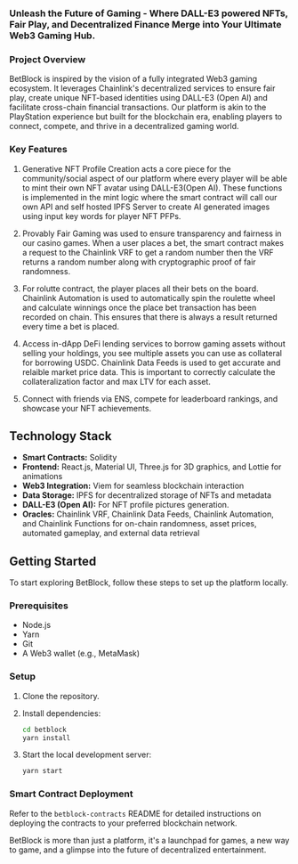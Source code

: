 ### Unleash the Future of Gaming - Where DALL-E3 powered NFTs, Fair Play, and Decentralized Finance Merge into Your Ultimate Web3 Gaming Hub.

### Project Overview

BetBlock is inspired by the vision of a fully integrated Web3 gaming ecosystem. It leverages Chainlink's decentralized services to ensure fair play, create unique NFT-based identities using DALL-E3 (Open AI) and facilitate cross-chain financial transactions. Our platform is akin to the PlayStation experience but built for the blockchain era, enabling players to connect, compete, and thrive in a decentralized gaming world.

### Key Features

1. Generative NFT Profile Creation acts a core piece for the community/social aspect of our platform where every player will be able to mint their own NFT avatar using DALL-E3(Open AI). These functions is implemented in the mint logic where the smart contract will call our own API and self hosted IPFS Server to create AI generated images using input key words for player NFT PFPs.

2. Provably Fair Gaming was used to ensure transparency and fairness in our casino games. When a user places a bet, the smart contract makes a request to the Chainlink VRF to get a random number then the VRF returns a random number along with cryptographic proof of fair randomness.

3. For rolutte contract, the player places all their bets on the board. Chainlink Automation is used to automatically spin the roulette wheel and calculate winnings once the place bet transaction has been recorded on chain. This ensures that there is always a result returned every time a bet is placed.

4. Access in-dApp DeFi lending services to borrow gaming assets without selling your holdings, you see multiple assets you can use as collateral for borrowing USDC. Chainlink Data Feeds is used to get accurate and relaible market price data. This is important to correctly calculate the collateralization factor and max LTV for each asset. 

5. Connect with friends via ENS, compete for leaderboard rankings, and showcase your NFT achievements.

## Technology Stack

- **Smart Contracts:** Solidity
- **Frontend:** React.js, Material UI, Three.js for 3D graphics, and Lottie for animations
- **Web3 Integration:** Viem for seamless blockchain interaction
- **Data Storage:** IPFS for decentralized storage of NFTs and metadata
- **DALL-E3 (Open AI):** For NFT profile pictures generation.
- **Oracles:** Chainlink VRF, Chainlink Data Feeds, Chainlink Automation, and Chainlink Functions for on-chain randomness, asset prices, automated gameplay, and external data retrieval

## Getting Started

To start exploring BetBlock, follow these steps to set up the platform locally.

### Prerequisites

- Node.js
- Yarn
- Git
- A Web3 wallet (e.g., MetaMask)

### Setup

1. Clone the repository.
   
2. Install dependencies:
    ```bash
    cd betblock
    yarn install
    ```
3. Start the local development server:
    ```bash
    yarn start
    ```

### Smart Contract Deployment

Refer to the `betblock-contracts` README for detailed instructions on deploying the contracts to your preferred blockchain network.

BetBlock is more than just a platform, it's a launchpad for games, a new way to game, and a glimpse into the future of decentralized entertainment.
